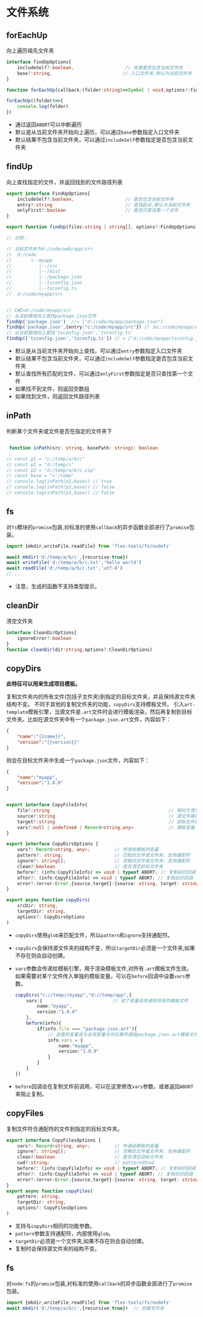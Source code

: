 # 文件系统

## forEachUp

向上遍历祖先文件夹

```typescript
interface findUpOptions{
    includeSelf?:boolean,                   // 结果是否包含当前文件夹
    base?:string,                          // 入口文件夹,默认为当前文件夹
}

function forEachUp(callback:(folder:string)=>Symbol | void,options?:findUpOptions)

forEachUp((folder)=>{
    console.log(folder)
})
```

- 通过返回`ABORT`可以中断遍历
- 默认是从当前文件夹开始向上遍历，可以通过`base`参数指定入口文件夹
- 默认结果不包含当前文件夹，可以通过`includeSelf`参数指定是否包含当前文件夹


## findUp

向上查找指定的文件，并返回找到的文件路径列表

```typescript
export interface FindUpOptions{
    includeSelf?:boolean,                   // 是否包含当前文件夹
    entry?:string                           // 查找起点,默认为当前文件夹
    onlyFirst?:boolean                      // 是否只查找第一个文件
}

export function findUp(files:string | string[], options?:FindUpOptions)

// 示例：

// 当前文件夹为d:/code/web/app/src
//  d:/code
//       |--myapp
//          |--/src
//          |--/dist
//          |--/package.json
//          |--tsconfig.json
//          |--tsconfig.ts
//  d:/code/myapp/src


// CWD=d:/code/myapp/src
// 从当前路径向上查找package.json文件
findUp('package.json')  //= ["d:/code/myapp/package.json"]
findUp('package.json',{entry:"c:/code/myapp/src"}) // 从c:/code/myapp/src向上查找package.json文件
// 从当前路径向上查找'tsconfig.json','tsconfig.ts'
findUp(['tsconfig.json','tsconfig.ts']) // = ["d:/code/myapp/tsconfig.json","d:/code/myapp/tsconfig.ts"]

```

- 默认是从当前文件夹开始向上查找，可以通过`entry`参数指定入口文件夹
- 默认结果不包含当前文件夹，可以通过`includeSelf`参数指定是否包含当前文件夹
- 默认查找所有匹配的文件，可以通过`onlyFirst`参数指定是否只查找第一个文件
- 如果找不到文件，则返回空数组
- 如果找到文件，则返回文件路径列表
 

## inPath

判断某个文件夹或文件是否在指定的文件夹下

```typescript

 function inPath(src: string, basePath: string): boolean

// const p1 = "c:/temp/a/b/c"
// const p2 = "d:/temp/c"
// const p3 = "d:/temp/a/b/c.zip"
// const base = "c:/temp"
// console.log(inPath(p1,base)) // true
// console.log(inPath(p2,base)) // false
// console.log(inPath(p3,base)) // false

```



## fs

对`fs`模块的`promise`包装,对标准的使用`callback`的异步函数全部进行了`promise`包装。

```typescript
import {mkdir,writeFile,readFile} from 'flex-tools/fs/nodefs'

await mkdir('d:/temp/a/b/c',{recursive:true})
await writeFile('d:/temp/a/b/c.txt','hello world')
await readFile('d:/temp/a/b/c.txt','utf-8')
//.....

```

- 注意，生成的函数不支持类型提示。


## cleanDir

清空文件夹

```typescript
interface CleanDirOptions{
    ignoreError?:boolean    
}
function cleanDir(dir:string,options?:CleanDirOptions)
```

## copyDirs

**此特征可以用来生成项目模板。**

复制文件夹内的所有文件(包括子文件夹)到指定的目标文件夹，并且保持源文件夹结构不变。
不同于其他的复制文件夹的功能，`copyDirs`支持模板文件。
引入`art-template`模板引擎，当源文件是`.art`文件时会进行模板渲染，然后再复制到目标文件夹。比如在源文件夹中有一个`package.json.art`文件，内容如下：

```json
{
    "name":"{{name}}",
    "version":"{{version}}"
}
```
则会在目标文件夹中生成一个`package.json`文件，内容如下：

```json
{
    "name":"myapp",
    "version":"1.0.0"
}
```




```typescript

export interface CopyFileInfo{
    file?:string                                            // 相对于源文件夹的文件路径
    source?:string                                          // 源文件路径
    target?:string                                          // 目标文件路径
    vars?:null | undefined | Record<string,any>             // 模板变量
}

export interface CopyDirsOptions {
	vars?: Record<string, any>;         // 传递给模板的变量
	pattern?: string;                   // 匹配的文件或文件夹，支持通配符
	ignore?: string[];                  // 忽略的文件或文件夹，支持通配符
    clean?:boolean                      // 是否清空目标文件夹
	before?: (info:CopyFileInfo) => void | typeof ABORT; // 复制前的回调
	after?: (info:CopyFileInfo) => void | typeof ABORT; // 复制后的回调
    error?:(error:Error,{source,target}:{source: string, target: string})=>void | typeof ABORT // 复制出错的回调
}

export async function copyDirs(
	srcDir: string,
	targetDir: string,
	options?: CopyDirsOptions
)
```

- `copyDirs`使用`glob`来匹配文件，所以`pattern`和`ignore`支持通配符。
- `copyDirs`会保持源文件夹的结构不变，所以`targetDir`必须是一个文件夹,如果不存在则会自动创建。
- `vars`参数会传递给模板引擎，用于渲染模板文件,对所有`.art`模板文件生效。如果需要对某个文件传入单独的模板变量，可以在`before`回调中设置`vars`参数。
    
    ```typescript
    copyDirs("c://temp//myapp","d://temp/app",{
        vars:{                          // 这个变量会传递给所有的模板文件
            name:"myapp",
            version:"1.0.0"
        },
        before(info){
            if(info.file === "package.json.art"){
                // 这里的变量会与全局变量合并后果传递给package.json.art模板文件
                info.vars = {   
                    name:"myapp",
                    version:"1.0.0"
                }
            }
        }
    })
    ```
-  `before`回调会在复制文件前调用，可以在这里修改`vars`参数，或者返回`ABORT`来阻止复制。
 

## copyFiles

复制文件符合通配符的文件到指定的目标文件夹。

```ts
export interface CopyFilesOptions {
	vars?: Record<string, any>;         // 传递给模板的变量 
	ignore?: string[];                  // 忽略的文件或文件夹，支持通配符
    clean?:boolean                      // 是否清空目标文件夹
    cwd?:string;                        // pattern的cwd
	before?: (info:CopyFileInfo) => void | typeof ABORT; // 复制前的回调
	after?: (info:CopyFileInfo) => void | typeof ABORT; // 复制后的回调
    error?:(error:Error,{source,target}:{source: string, target: string})=>void | typeof ABORT // 复制出错的回调
}
export async function copyFiles(
	pattern: string,
	targetDir: string,
	options?: CopyFilesOptions
)
```

- 支持与`copyDirs`相同的功能参数。
- `pattern`参数支持通配符，内部使用`glob`。
- `targetDir`必须是一个文件夹,如果不存在则会自动创建。
- 复制时会保持源文件夹的结构不变。

## fs

对`node:fs`的`promise`包装,对标准的使用`callback`的异步函数全部进行了`promise`包装。

```typescript
import {mkdir,writeFile,readFile} from 'flex-tools/fs/nodefs'
await mkdir('d:/temp/a/b/c',{recursive:true})  // 创建文件夹

```